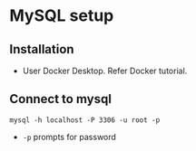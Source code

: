 # MySQL setup

## Installation

- User Docker Desktop. Refer Docker tutorial.

## Connect to mysql

`mysql -h localhost -P 3306 -u root -p`

- `-p` prompts for password
